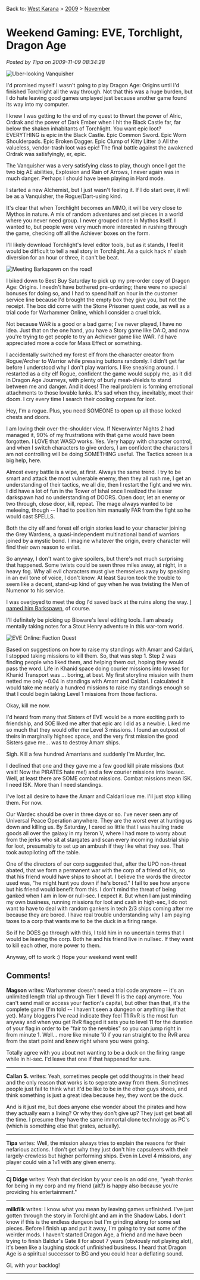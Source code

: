 Back to: [West Karana](/posts/westkarana.md) > [2009](/posts/2009/westkarana.md) > [November](./westkarana.md)
# Weekend Gaming: EVE, Torchlight, Dragon Age

*Posted by Tipa on 2009-11-09 08:34:28*

![Uber-looking Vanquisher](../../../uploads/2009/11/Torchlight-2009-11-08-12-49-04-88.jpg "Uber-looking Vanquisher")

I'd promised myself I wasn't going to play Dragon Age: Origins until I'd finished Torchlight all the way through. Not that this was a huge burden, but I do hate leaving good games unplayed just because another game found its way into my computer.

I knew I was getting to the end of my quest to thwart the power of Alric, Ordrak and the power of Dark Ember when I hit the Black Castle far, far below the shaken inhabitants of Torchlight. You want epic loot? EVERYTHING is epic in the Black Castle. Epic Common Sword. Epic Worn Shoulderpads. Epic Broken Dagger. Epic Clump of Kitty Litter :) All the valueless, vendor-trash loot was epic! The final battle against the awakened Ordrak was satisfyingly, er, epic.

The Vanquisher was a very satisfying class to play, though once I got the two big AE abilities, Explosion and Rain of Arrows, I never again was in much danger. Perhaps I should have been playing in Hard mode.

I started a new Alchemist, but I just wasn't feeling it. If I do start over, it will be as a Vanquisher, the Rogue/Dart-using kind.

It's clear that when Torchlight becomes an MMO, it will be very close to Mythos in nature. A mix of random adventures and set pieces in a world where you never need group. I never grouped once in Mythos itself. I wanted to, but people were very much more interested in rushing through the game, checking off all the Achiever boxes on the form.

I'll likely download Torchlight's level editor tools, but as it stands, I feel it would be difficult to tell a real story in Torchlight. As a quick hack n' slash diversion for an hour or three, it can't be beat.

![Meeting Barkspawn on the road!](../../../uploads/2009/11/Tipa1_630.jpg "Meeting Barkspawn on the road!")

I biked down to Best Buy Saturday to pick up my pre-order copy of Dragon Age: Origins. I needn't have bothered pre-ordering; there were no special bonuses for doing so, and I had to spend half an hour in the customer service line because I'd brought the empty box they give you, but not the receipt. The box did come with the Stone Prisoner quest code, as well as a trial code for Warhammer Online, which I consider a cruel trick.

Not because WAR is a good or a bad game; I've never played, I have no idea. Just that on the one hand, you have a Story game like DA:O, and now you're trying to get people to try an Achiever game like WAR. I'd have appreciated more a code for Mass Effect or something.

I accidentally switched my forest elf from the character creator from Rogue/Archer to Warrior while pressing buttons randomly. I didn't get far before I understood why I don't play warriors. I like sneaking around. I restarted as a city elf Rogue, confident the game would supply me, as it did in Dragon Age Journeys, with plenty of burly meat-shields to stand between me and danger. And it does! The real problem is forming emotional attachments to those lovable lunks. It's sad when they, inevitably, meet their doom. I cry every time I search their cooling corpses for loot.

Hey, I'm a rogue. Plus, you need SOMEONE to open up all those locked chests and doors.

I am loving their over-the-shoulder view. If Neverwinter Nights 2 had managed it, 90% of my frustrations with that game would have been forgotten. I LOVE that WASD works. Yes. Very happy with character control, and when I switch characters to give orders, I am confident the characters I am not controlling will be doing SOMETHING useful. The Tactics screen is a big help, here.

Almost every battle is a wipe, at first. Always the same trend. I try to be smart and attack the most vulnerable enemy, then they all rush me, I get an understanding of their tactics, we all die, then I restart the fight and we win. I did have a lot of fun in the Tower of Ishal once I realized the lesser darkspawn had no understanding of DOORS. Open door, let an enemy or two through, close door, kill, repeat. The mage always wanted to be meleeing, though -- I had to position him manually FAR from the fight so he would cast SPELLS.

Both the city elf and forest elf origin stories lead to your character joining the Grey Wardens, a quasi-independent multinational band of warriors joined by a mystic bond. I imagine whatever the origin, every character will find their own reason to enlist.

So anyway, I don't want to give spoilers, but there's not much surprising that happened. Some twists could be seen three miles away, at night, in a heavy fog. Why all evil characters must give themselves away by speaking in an evil tone of voice, I don't know. At least Sauron took the trouble to seem like a decent, stand-up kind of guy when he was twisting the Men of Numenor to his service.

I was overjoyed to meet the dog I'd saved back at the ruins along the way. [I named him Barkspawn](http://www.penny-arcade.com/comic/2009/11/6/), of course.

I'll definitely be picking up Bioware's level editing tools. I am already mentally taking notes for a Stout Henry adventure in this war-torn world.

![EVE Online: Faction Quest](../../../uploads/2009/11/ExeFile-2009-11-03-22-50-35-46.jpg "EVE Online: Faction Quest")

Based on suggestions on how to raise my standings with Amarr and Caldari, I stopped taking missions to kill them. So, that was step 1. Step 2 was finding people who liked them, and helping them out, hoping they would pass the word. Life in Khanid space doing courier missions into lowsec for Khanid Transport was ... boring, at best. My first storyline mission with them netted me only +0.04 in standings with Amarr and Caldari. I calculated it would take me nearly a hundred missions to raise my standings enough so that I could begin taking Level 1 missions from those factions.

Okay, kill me now.

I'd heard from many that Sisters of EVE would be a more exciting path to friendship, and SOE liked me after that epic arc I did as a newbie. Liked me so much that they would offer me Level 3 missions. I found an outpost of theirs in marginally highsec space, and the very first mission the good Sisters gave me... was to destroy Amarr ships.

Sigh. Kill a few hundred Amarrians and suddenly I'm Murder, Inc. 

I declined that one and they gave me a few good kill pirate missions (but wait! Now the PIRATES hate me!) and a few courier missions into lowsec. Well, at least there are SOME combat missions. Combat missions mean ISK. I need ISK. More than I need standings.

I've lost all desire to have the Amarr and Caldari love me. I'll just stop killing them. For now.

Our Wardec should be over in three days or so. I've never seen any of Universal Peace Operation anywhere. They are the worst ever at hunting us down and killing us. By Saturday, I cared so little that I was hauling trade goods all over the galaxy in my Iteron V, where I had more to worry about from the jerks who sit at stargates and scan every incoming industrial ship for loot, presumably to set up an ambush if they like what they see. That took autopiloting off the table.

One of the directors of our corp suggested that, after the UPO non-threat abated, that we form a permanent war with the corp of a friend of his, so that his friend would have ships to shoot at. I believe the words the director used was, "he might hunt you down if he's bored." I fail to see how anyone but his friend would benefit from this. I don't mind the threat of being ganked when I am in low or null-sec. I expect it. But when I am just minding my own business, running missions for loot and cash in high-sec, I do not want to have to deal with random gankers in tech 2/3 ships coming after me because they are bored. I have real trouble understanding why I am paying taxes to a corp that wants me to be the duck in a firing range.

So if he DOES go through with this, I told him in no uncertain terms that I would be leaving the corp. Both he and his friend live in nullsec. If they want to kill each other, more power to them.

Anyway, off to work :) Hope your weekend went well!

## Comments!

**Magson** writes: Warhammer doesn't need a trial code anymore -- it's an unlimited length trial up through Tier 1 (level 11 is the cap) anymore. You can't send mail or access your faction's capital, but other than that, it's the complete game (I'm told -- I haven't seen a dungeon or anything like that yet). Many bloggers I've read indicate they feel T1 RvR is the most fun anyway and when you get RvR flagged it sets you to level 11 for the duration of your flag in order to be "fair to the newbies" so you can jump right in from minute 1. Well... more like minute 10 if you ran straight to the RvR area from the start point and knew right where you were going.

Totally agree with you about not wanting to be a duck on the firing range while in hi-sec. I'd leave that one if that happened for sure.

---

**Callan S.** writes: Yeah, sometimes people get odd thoughts in their head and the only reason that works is to seperate away from them. Sometimes people just fail to think what it'd be like to be in the other guys shoes, and think something is just a great idea because hey, they wont be the duck.

And is it just me, but does anyone else wonder about the pirates and how they actually earn a living? Or why they don't give up? They just get beat all the time. I presume they have the same immortal clone technology as PC's (which is something else that grates, actually).

---

**Tipa** writes: Well, the mission always tries to explain the reasons for their nefarious actions. *I* don't get why they just don't hire capsuleers with their largely-crewless but higher performing ships. Even in Level 4 missions, any player could win a 1v1 with any given enemy.

---

**Cj Didge** writes: Yeah that decision by your ceo is an odd one, "yeah thanks for being in my corp and my friend (alt?) is happy also because you’re providing his entertainment."

---

**milkfilk** writes: I know what you mean by leaving games unfinished. I've just gotten through the story in Torchlight and am in the Shadow Labs. I don't know if this is the endless dungeon but I'm grinding along for some set pieces. Before I finish up and put it away, I'm going to try out some of the weirder mods. I haven't started Dragon Age, a friend and me have been trying to finish Baldur's Gate II for about 7 years (obviously not playing alot), it's been like a laughing stock of unfinished business. I heard that Dragon Age is a spiritual successor to BG and you could hear a deflating sound.

GL with your backlog!

---

